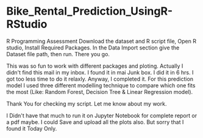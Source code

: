 # Bike_Rental_Prediction_UsingR-RStudio
R Programming Assessment
Download the dataset and R script file, Open R studio, Install Required Packages. In the Data Import section give the Dataset file path, then run. 
There you go.

This was so fun to work with different packages and ploting. 
Actually I didn't find this mail in my inbox. I found it in mai Junk box. I did it in 6 hrs. I got too less time to do it relaxly. Anyway, I completed it.
For this prediction model I used three different modelling technique to compare which one fits the most (Like: Random Forest, Decision Tree & Linear Regression model).

Thank You for checking my script. Let me know about my work.

I Didn't have that much to run it on Jupyter Notebook for complete report or a pdf maybe.  I could Save and upload all the plots also. But sorry that I found it Today Only.

